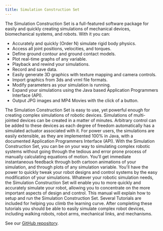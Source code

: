 ```yaml
---
title: Simulation Construction Set
---
```


The Simulation Construction Set is a full-featured software package for easily and quickly creating simulations of mechanical devices, biomechanical systems, and robots. With it you can: 


- Accurately and quickly (Order N) simulate rigid body physics.
- Access all joint positions, velocities, and torques.
- Define ground contour and ground contact models.
- Plot real-time graphs of any variable.
- Playback and rewind your simulations.
- Record and save data.
- Easily generate 3D graphics with texture mapping and camera controls.
- Import graphics from 3ds and vrml file formats.
- Modify parameters as your simulation is running.
- Expand your simulations using the Java based Application Programmers Interface (API).
- Output JPG images and MP4 Movies with the click of a button.


The Simulation Construction Set is easy to use, yet powerful enough for creating complex simulations of robotic devices. Simulations of multi-jointed devices can be created in a matter of minutes. Arbitrary control can be added to these devices as each degree of freedom automatically has a simulated actuator associated with it. For power users, the simulations are easily extensible, as they are implemented 100% in Java, with a documented Application Programmers Interface (API). 
With the Simulation Construction Set, you can be on your way to simulating complex robotic systems without going through the tedious and error prone process of manually calculating equations of motion. You'll get immediate instantaneous feedback through both cartoon animations of your simulation, and through plots of any simulation variable. You'll have the power to quickly tweak your robot designs and control systems by the easy modification of your simulations. Whatever your robotic simulation needs, the Simulation Construction Set will enable you to more quickly and accurately simulate your robot, allowing you to concentrate on the more important aspects of design and control. This manual will explain how to setup and run the Simulation Construction Set. Several Tutorials are included for helping you climb the learning curve. After completing these tutorials you should be able to easily simulate complex robot devices, including walking robots, robot arms, mechanical links, and mechanisms. 

See our [GitHub repository](https://github.com/ihmcrobotics/simulation-construction-set.html).